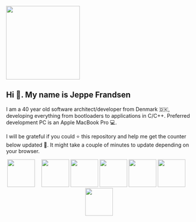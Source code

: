 <img width="200" src="https://dl.dropboxusercontent.com/s/qck6gfatsljt7ub/jeppe.png?dl=0"></img>

## Hi 👋. My name is Jeppe Frandsen

I am a 40 year old software architect/developer from Denmark 🇩🇰, developing everything from bootloaders to applications in C/C++. Preferred development PC is an Apple MacBook Pro 💻.

I will be grateful if you could ⭐ this repository and help me get the counter below updated 🥰. It might take a couple of minutes to update depending on your browser.

<p align="center">
    <img height="75" src="https://dl.dropboxusercontent.com/s/8g3iebdfe1hzfx3/star-front.png?dl=0"></img>
    <img width="10" height="75" src="https://dl.dropboxusercontent.com/s/kgnquhegw60j857/white.png?dl=0"></img>
    <img width="75" height="75" src="https://dl.dropboxusercontent.com/s/ki3z5ws0vjrxbap/giphy4.gif?dl=0"></img>
    <img width="75" height="75" src="https://dl.dropboxusercontent.com/s/wlf7uqfgz8f64dg/giphy3.gif?dl=0"></img>
    <img width="75" height="75" src="https://dl.dropboxusercontent.com/s/rm4s99r7rmkprju/giphy2.gif?dl=0"></img>
    <img width="75" height="75" src="https://dl.dropboxusercontent.com/s/7j6sji2xh82wiil/giphy1.gif?dl=0"></img>
    <img width="75" height="75" src="https://dl.dropboxusercontent.com/s/5lpx9a386ux24e6/giphy0.gif?dl=0"></img>
    <img width="10" height="75" src="https://dl.dropboxusercontent.com/s/kgnquhegw60j857/white.png?dl=0"></img>
    <img height="75" src="https://dl.dropboxusercontent.com/s/pk2senupmoyucwf/star-end.png?dl=0"></img>
</p>
